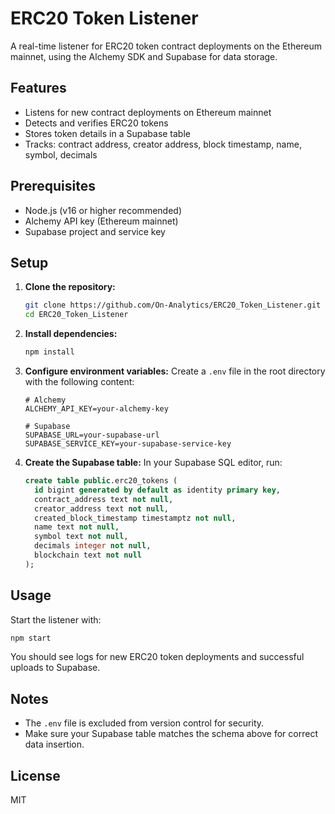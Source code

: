 # ERC20 Token Listener

A real-time listener for ERC20 token contract deployments on the Ethereum mainnet, using the Alchemy SDK and Supabase for data storage.

## Features
- Listens for new contract deployments on Ethereum mainnet
- Detects and verifies ERC20 tokens
- Stores token details in a Supabase table
- Tracks: contract address, creator address, block timestamp, name, symbol, decimals

## Prerequisites
- Node.js (v16 or higher recommended)
- Alchemy API key (Ethereum mainnet)
- Supabase project and service key

## Setup
1. **Clone the repository:**
   ```sh
   git clone https://github.com/On-Analytics/ERC20_Token_Listener.git
   cd ERC20_Token_Listener
   ```
2. **Install dependencies:**
   ```sh
   npm install
   ```
3. **Configure environment variables:**
   Create a `.env` file in the root directory with the following content:
   ```env
   # Alchemy
   ALCHEMY_API_KEY=your-alchemy-key
   
   # Supabase
   SUPABASE_URL=your-supabase-url
   SUPABASE_SERVICE_KEY=your-supabase-service-key
   ```
4. **Create the Supabase table:**
   In your Supabase SQL editor, run:
   ```sql
   create table public.erc20_tokens (
     id bigint generated by default as identity primary key,
     contract_address text not null,
     creator_address text not null,
     created_block_timestamp timestamptz not null,
     name text not null,
     symbol text not null,
     decimals integer not null,
     blockchain text not null
   );
   ```

## Usage
Start the listener with:
```sh
npm start
```

You should see logs for new ERC20 token deployments and successful uploads to Supabase.

## Notes
- The `.env` file is excluded from version control for security.
- Make sure your Supabase table matches the schema above for correct data insertion.

## License
MIT
